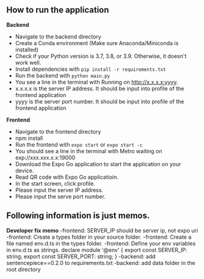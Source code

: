 
## How to run the application

 **Backend**
 - Navigate to the backend directory
 - Create a Conda environment (Make sure Anaconda/Miniconda is installed)
 - Check if your Python version is 3.7, 3.8, or 3.9. Otherwise, it doesn't work well.
 - Install dependencies with `pip install -r requirements.txt
`
 - Run the backend with `python main.py`
 - You see a line in the terminal with Running on http://x.x.x.x:yyyy.
 - x.x.x.x is the server IP address. It should be input into profile of the frontend application
 - yyyy is the server port number. It should be input into profile of the frontend application

**Frontend**

 - Navigate to the frontend directory
 - npm install
 - Run the frontend with `expo start` or `expo start -c`
 - You should see a line in the terminal with Metro waiting on exp://xxx.xxx.x.x:19000
 - Download the Expo Go application to start the application on your device.
 - Read QR code with Expo Go applicatioin.
 - In the start screen, click profile.
 - Please input the server IP address.
 - Please input the serve port number.

## Following information is just memos.

**Developer fix memo**
-frontend: SERVER_IP should be server ip, not expo uri
-frontend: Create a types folder in your source folder.
-frontend: Create a file named env.d.ts in the types folder.
-frontend: Define your env variables in env.d.ts as strings.
declare module '@env' {
  export const SERVER_IP: string;
  export const SERVER_PORT: string;
}
-backend: add sentencepiece==0.2.0 to requirements.txt
-backend: add data folder in the root directory
